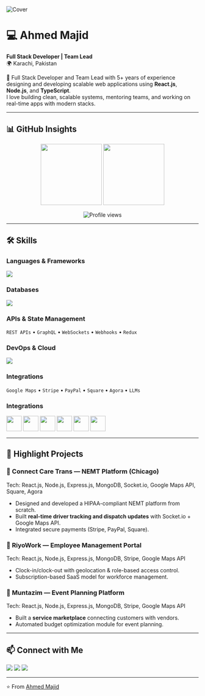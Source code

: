 ![Cover](https://via.placeholder.com/1200x300/001c3d/ffffff?text=👋+Hi,+I'm+Ahmed+Majid+-+Full+Stack+Developer+%7C+Team+Lead)

# 💻 Ahmed Majid
**Full Stack Developer | Team Lead**  
🌍 Karachi, Pakistan  

🚀 Full Stack Developer and Team Lead with 5+ years of experience designing and developing scalable web applications using **React.js**, **Node.js**, and **TypeScript**.  
I love building clean, scalable systems, mentoring teams, and working on real-time apps with modern stacks.  

---

## 📊 GitHub Insights
<p align="center">
  <img src="https://github-readme-stats.vercel.app/api?username=ahmedmajidgit&show_icons=true&theme=radical" height="160"/>
  <img src="https://github-readme-stats.vercel.app/api/top-langs/?username=ahmedmajidgit&layout=compact&theme=radical" height="160"/>
</p>

<p align="center">
  <img src="https://komarev.com/ghpvc/?username=ahmedmajidgit&color=blue&style=for-the-badge" alt="Profile views"/>
</p>

---

## 🛠 Skills  

### Languages & Frameworks  
<p>
<img src="https://skillicons.dev/icons?i=js,ts,nodejs,react,next,express,nest,tailwind,bootstrap,threejs" />
</p>

### Databases  
<p>
<img src="https://skillicons.dev/icons?i=mongodb,postgresql,mysql" />
</p>

### APIs & State Management  
`REST APIs` • `GraphQL` • `WebSockets` • `Webhooks` • `Redux`

### DevOps & Cloud  
<p>
<img src="https://skillicons.dev/icons?i=git,github,aws,heroku,vercel,cloudflare,linux" />
</p>

### Integrations  
`Google Maps` • `Stripe` • `PayPal` • `Square` • `Agora` • `LLMs`
### Integrations
<p>
  <img src="https://cdn.worldvectorlogo.com/logos/google-maps-2020-icon.svg" height="40" />
  <img src="https://cdn.worldvectorlogo.com/logos/stripe-3.svg" height="40" />
  <img src="https://cdn.worldvectorlogo.com/logos/paypal-2.svg" height="40" />
  <img src="https://cdn.worldvectorlogo.com/logos/square-9.svg" height="40" />
  <img src="https://cdn.worldvectorlogo.com/logos/agora-2.svg" height="40" />
  <img src="https://cdn.worldvectorlogo.com/logos/openai-2.svg" height="40" />
</p>

---

## 🚀 Highlight Projects  

### 🔹 Connect Care Trans — NEMT Platform (Chicago)  
Tech: React.js, Node.js, Express.js, MongoDB, Socket.io, Google Maps API, Square, Agora  
- Designed and developed a HIPAA-compliant NEMT platform from scratch.  
- Built **real-time driver tracking and dispatch updates** with Socket.io + Google Maps API.  
- Integrated secure payments (Stripe, PayPal, Square).  

### 🔹 RiyoWork — Employee Management Portal  
Tech: React.js, Node.js, Express.js, MongoDB, Stripe, Google Maps API  
- Clock-in/clock-out with geolocation & role-based access control.  
- Subscription-based SaaS model for workforce management.  

### 🔹 Muntazim — Event Planning Platform  
Tech: React.js, Node.js, Express.js, MongoDB, Stripe, Google Maps API  
- Built a **service marketplace** connecting customers with vendors.  
- Automated budget optimization module for event planning.  

---

## 📫 Connect with Me  
<p>
  <a href="mailto:ahmedmajidgit.dev@gmail.com"><img src="https://skillicons.dev/icons?i=gmail" /></a>
  <a href="https://linkedin.com/in/ahmed-majid-software-engineer"><img src="https://skillicons.dev/icons?i=linkedin" /></a>
  <a href="https://github.com/ahmedmajidgit"><img src="https://skillicons.dev/icons?i=github" /></a>
</p>

---
⭐️ From [Ahmed Majid](https://github.com/ahmedmajidgit)
